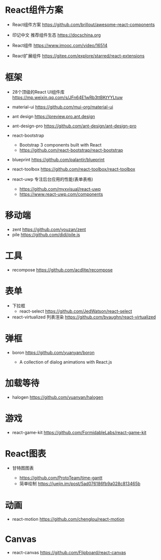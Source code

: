 # React组件方案

- React组件方案 <https://github.com/brillout/awesome-react-components>
- 印记中文 推荐组件生态 https://docschina.org

- React组件 <https://www.imooc.com/video/16514>
- React扩展组件 https://gitee.com/explore/starred/react-extensions

# 框架

- 28个顶级的React UI组件库 https://mp.weixin.qq.com/s/JFn64E1wRb3ttBKtYYLtuw
- material-ui https://github.com/mui-org/material-ui
- ant design <https://preview.pro.ant.design>
- ant-design-pro https://github.com/ant-design/ant-design-pro
- react-bootstrap 
  -  Bootstrap 3 components built with React 
  - <https://github.com/react-bootstrap/react-bootstrap>

- blueprint https://github.com/palantir/blueprint  
- react-toolbox https://github.com/react-toolbox/react-toolbox
- react-uwp 专注后台应用的性能(表单表格)
  - https://github.com/myxvisual/react-uwp
  - https://www.react-uwp.com/components

# 移动端

- zent https://github.com/youzan/zent
- pile https://github.com/didi/pile.js

# 工具

- recompose https://github.com/acdlite/recompose

# 表单

- 下拉框
  - react-select  https://github.com/JedWatson/react-select
- react-virtualized 列表渲染 https://github.com/bvaughn/react-virtualized

# 弹框

- boron <https://github.com/yuanyan/boron>

  - A collection of dialog animations with React.js

# 加载等待

- halogen <https://github.com/yuanyan/halogen>

# 游戏

- react-game-kit <https://github.com/FormidableLabs/react-game-kit>

# React图表

- 甘特图图表

  - <https://github.com/ProtoTeam/time-gantt>
  - 简单绘制 <https://juejin.im/post/5ad076186fb9a028c813465b>

# 动画

- react-motion https://github.com/chenglou/react-motion

# Canvas

- react-canvas https://github.com/Flipboard/react-canvas
